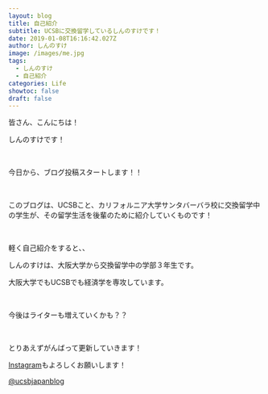 ```yaml
---
layout: blog
title: 自己紹介
subtitle: UCSBに交換留学しているしんのすけです！
date: 2019-01-08T16:16:42.027Z
author: しんのすけ
image: /images/me.jpg
tags:
  - しんのすけ
  - 自己紹介
categories: Life
showtoc: false
draft: false
---
```

皆さん、こんにちは！

しんのすけです！

<br>

今日から、ブログ投稿スタートします！！

<br>

このブログは、UCSBこと、カリフォルニア大学サンタバーバラ校に交換留学中の学生が、その留学生活を後輩のために紹介していくものです！

<br>

軽く自己紹介をすると、、

しんのすけは、大阪大学から交換留学中の学部３年生です。

大阪大学でもUCSBでも経済学を専攻しています。

<br>

今後はライターも増えていくかも？？

<br>

とりあえずがんばって更新していきます！

[Instagram](https://www.instagram.com/ucsbjapanblog/)もよろしくお願いします！

<!-- InstaWidget -->
<a href="https://instawidget.net/v/user/ucsbjapanblog" id="link-3e3abf059028ff3d60b5a700adecd699a6f41cba1d8db52b3a67efaf56ccbf64">@ucsbjapanblog</a>
<script src="https://instawidget.net/js/instawidget.js?u=3e3abf059028ff3d60b5a700adecd699a6f41cba1d8db52b3a67efaf56ccbf64&width=50%"></script>

